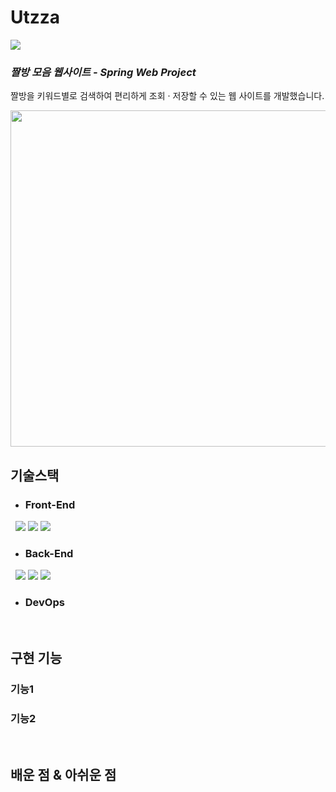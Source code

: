 # Utzza
<a href="https://utzza.herokuapp.com/"><img src="https://img.shields.io/badge/Utzza-430098?style=flat-square&logo=heroku&logoColor=white"/></a>
<br/>

### *짤방 모음 웹사이트 - Spring Web Project*

짤방을 키워드별로 검색하여 편리하게 조회 · 저장할 수 있는 웹 사이트를 개발했습니다.  

<img src="https://user-images.githubusercontent.com/84697687/189930060-df98eed8-8ec5-49b6-90a4-d37ed0584961.png" width="1000" height="538"/>
<br/>
  
## 기술스택
* ### Front-End  
&nbsp; <img src="https://img.shields.io/badge/HTML5-E34F26?style=flat-square&logo=html5&logoColor=white"/> <img src="https://img.shields.io/badge/CSS-1572B6?style=flat-square&logo=css3&logoColor=white"/> <img src="https://img.shields.io/badge/JavaScript-F7DF1E?style=flat-square&logo=javascript&logoColor=white"/>
* ### Back-End  
&nbsp; <img src="https://img.shields.io/badge/SpringBoot-E34F26?style=flat-square&logo=html5&logoColor=white"/> <img src="https://img.shields.io/badge/SpringSecurity-1572B6?style=flat-square&logo=css3&logoColor=white"/> <img src="https://img.shields.io/badge/JavaScript-F7DF1E?style=flat-square&logo=javascript&logoColor=white"/>
* ### DevOps  
<br/>

## 구현 기능
### 기능1
### 기능2
<br>

## 배운 점 & 아쉬운 점
  
